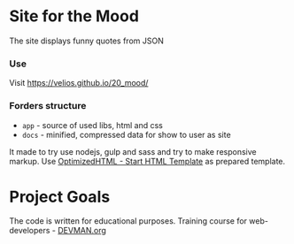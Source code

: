 # Site for the Mood

The site displays funny quotes from JSON

### Use
Visit https://velios.github.io/20_mood/

### Forders structure
* `app` - source of used libs, html and css
* `docs` - minified, compressed data for show to user as site

It made to try use nodejs, gulp and sass and try to make responsive markup.
Use [OptimizedHTML - Start HTML Template](https://github.com/agragregra/optimizedhtml-start-template) as prepared template. 

# Project Goals

The code is written for educational purposes. Training course for web-developers - [DEVMAN.org](https://devman.org)
